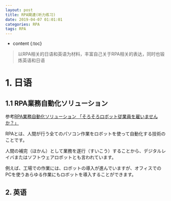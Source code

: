 ```yaml
---
layout: post
title: RPA関連(听力练习)
date: 2019-04-07 01:01:01
categories: RPA
tags: RPA
---
```

* content
{:toc}

> 以RPA相关的日语和英语为材料，丰富自己关于RPA相关的表达，同时也锻炼英语和日语

# 1. 日语

## 1.1 RPA業務自動化ソリューション

参考[RPA業務自動化ソリューション 「そろそろロボット従業員を雇いませんか？」](https://www.youtube.com/watch?v=IvFUb0taXS4)

RPAとは、人間が行う全てのパソコン作業をロボットを使って自動化する技術のことです。

人間の補完（ほかん）として業務を遂行（すいこう）することから、デジタルレイバまたはソフトウェアロボットとも言われています。

例えば、工場での作業には、ロボットの導入が進んでいますが、オフィスでのPCを使うあらゆる作業にもロボットを導入することができます。




## 2. 英语
